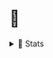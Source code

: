 # 🍟

<details>
  <summary>🍿 Stats</summary>
  <img align="left" alt="Schrubitteflau's GitHub Stats" src="https://github-readme-stats.vercel.app/api?username=schrubitteflau&show_icons=true&theme=highcontrast&count_private=true" />
  <img align="right" alt="Schrubitteflau's GitHub Top Languages" src="https://github-readme-stats.vercel.app/api/top-langs/?username=schrubitteflau&theme=highcontrast" />
</details>
